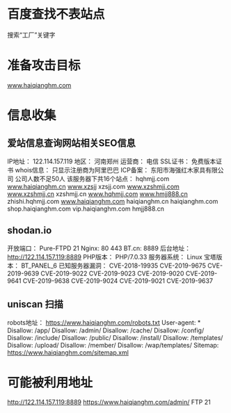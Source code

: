 # 百度查找不表站点
搜索“工厂”关键字
# 准备攻击目标
www.haiqianghm.com
# 信息收集
## 爱站信息查询网站相关SEO信息
IP地址： 122.114.157.119
地区： 河南郑州
运营商： 电信
SSL证书：  免费版本证书
whois信息： 只显示注册商为阿里巴巴
ICP备案： 东阳市海强红木家具有限公司
  公司人数不足50人
该服务器下共16个站点：
  hqhmjj.com
  www.haiqianghm.cn
  www.xzsjj
  xzsjj.com
  www.xzshmjj.com
  www.xzshmjj.cn
  xzshmjj.cn
  www.hqhmjj.com
  www.hmjj888.cn
  zhishi.hqhmjj.com
  www.haiqianghm.com
  haiqianghm.cn
  haiqianghm.com
  shop.haiqianghm.com
  vip.haiqianghm.com
  hmjj888.cn
## shodan.io
开放端口： 
  Pure-FTPD 21 
  Nginx: 80 443 
  BT.cn: 8889
    后台地址： http://122.114.157.119:8889
PHP版本： PHP/7.0.33
服务器系统： Linux
宝塔版本： BT_PANEL_6
已知服务器漏洞：
  CVE-2018-19935
  CVE-2019-9675
  CVE-2019-9639
  CVE-2019-9022
  CVE-2019-9023
  CVE-2019-9020
  CVE-2019-9641
  CVE-2019-9638
  CVE-2019-9024
  CVE-2019-9021
  CVE-2019-9637
## uniscan 扫描
robots地址：
https://www.haiqianghm.com/robots.txt
  User-agent: *
  Disallow: /app/
  Disallow: /admin/
  Disallow: /cache/
  Disallow: /config/
  Disallow: /include/
  Disallow: /public/
  Disallow: /install/
  Disallow: /templates/
  Disallow: /upload/
  Disallow: /member/
  Disallow: /wap/templates/
  Sitemap: https://www.haiqianghm.com/sitemap.xml
# 可能被利用地址
http://122.114.157.119:8889
https://www.haiqianghm.com/admin/
FTP 21
